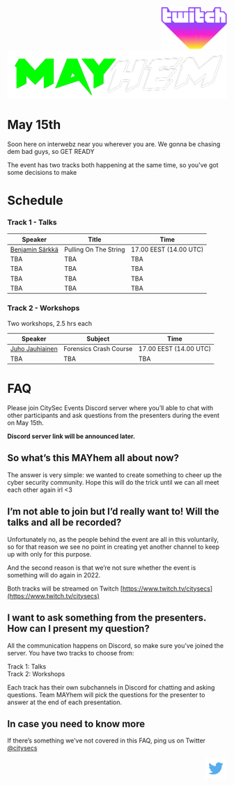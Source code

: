 <div style="display: flex; justify-content:flex-end; float:right">
<div style="text-align: center">
<a href="https://www.twitch.tv/citysecs" noopener noreferrer target="_blank">
<img src="pics/twitch.png" width=150/></a></div>
</div>

![MAYhem](pics/Green-bg-removed.png)

# May 15th

Soon here on interwebz near you wherever you are. We gonna be chasing dem bad guys, so GET READY

The event has two tracks both happening at the same time, so you've got some decisions to make


# Schedule



### Track 1 - Talks

| Speaker | Title| Time
| --- | --- | --- |
| [Benjamin Särkkä](speakers#benjamin-särkkä) | Pulling On The String | 17.00 EEST (14.00 UTC) |
| TBA | TBA | TBA |
| TBA | TBA | TBA |
| TBA | TBA | TBA |
| TBA | TBA | TBA |



### Track 2 - Workshops

Two workshops, 2.5 hrs each

| Speaker | Subject | Time
| --- | --- | --- |
| [Juho Jauhiainen](speakers#juho-jauhiainen) | Forensics Crash Course | 17.00 EEST (14.00 UTC) |
| TBA | TBA | TBA |

# FAQ

Please join CitySec Events Discord server where you’ll able to chat with other participants and ask questions from the presenters during the event on May 15th.

**Discord server link will be announced later.**

## So what’s this MAYhem all about now?
The answer is very simple: we wanted to create something to cheer up the cyber security
community. Hope this will do the trick until we can all meet each other again irl &lt;3

## I’m not able to join but I’d really want to! Will the talks and all be recorded?

Unfortunately no, as the people behind the event are all in this voluntarily, so for that reason we see no point in creating yet another channel to keep up with only for this purpose.

And the second reason is that we’re not sure whether the event is something will do again
in 2022.

Both tracks will be streamed on Twitch [https://www.twitch.tv/citysecs](https://www.twitch.tv/citysecs)

## I want to ask something from the presenters. How can I present my question?

All the communication happens on Discord, so make sure you’ve joined the server. You have two tracks to choose from:

Track 1: Talks  
Track 2: Workshops

Each track has their own subchannels in Discord for chatting and asking questions. Team MAYhem will pick the questions for the presenter to answer at the end of each presentation.

## In case you need to know more

If there’s something we’ve not covered in this FAQ, ping us on Twitter [@citysecs](https://twitter.com/citysecs/)


<div style="width: 100%; text-align: right">
<a href="https://twitter.com/citysecs/"><img src="pics/twitter.png" height="50"/></a>
</div>